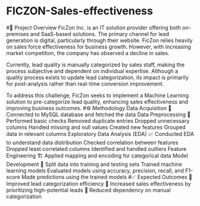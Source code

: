 # FICZON-Sales-effectiveness
#📌 Project Overview
FicZon Inc. is an IT solution provider offering both on-premises and SaaS-based solutions. The primary channel for lead generation is digital, particularly through their website. FicZon relies heavily on sales force effectiveness for business growth. However, with increasing market competition, the company has observed a decline in sales.

Currently, lead quality is manually categorized by sales staff, making the process subjective and dependent on individual expertise. Although a quality process exists to update lead categorization, its impact is primarily for post-analysis rather than real-time conversion improvement.

To address this challenge, FicZon seeks to implement a Machine Learning solution to pre-categorize lead quality, enhancing sales effectiveness and improving business outcomes.
#⚙️ Methodology
Data Acquisition 📡
Connected to MySQL database and fetched the data
Data Preprocessing 🔧
Performed basic checks
Removed duplicate entries
Dropped unnecessary columns
Handled missing and null values
Created new features
Grouped data in relevant columns
Exploratory Data Analysis (EDA) 📈
Conducted EDA to understand data distribution
Checked correlation between features
Dropped least correlated columns
Identified and handled outliers
Feature Engineering 🏗️
Applied mapping and encoding for categorical data
Model Development 🤖
Split data into training and testing sets
Trained machine learning models
Evaluated models using accuracy, precision, recall, and F1-score
Made predictions using the trained models
#✅ Expected Outcomes
🔹 Improved lead categorization efficiency
🔹 Increased sales effectiveness by prioritizing high-potential leads
🔹 Reduced dependency on manual categorization
